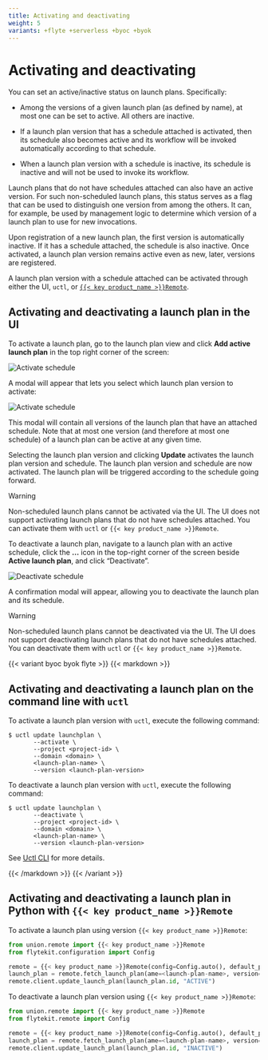 ```yaml
---
title: Activating and deactivating
weight: 5
variants: +flyte +serverless +byoc +byok
---
```


# Activating and deactivating

You can set an active/inactive status on launch plans. Specifically:

* Among the versions of a given launch plan (as defined by name), at most one can be set to active.
  All others are inactive.

* If a launch plan version that has a schedule attached is activated, then its schedule also becomes active and its workflow will be invoked automatically according to that schedule.

* When a launch plan version with a schedule is inactive, its schedule is inactive and will not be used to invoke its workflow.

Launch plans that do not have schedules attached can also have an active version.
For such non-scheduled launch plans, this status serves as a flag that can be used to distinguish one version from among the others.
It can, for example, be used by management logic to determine which version of a launch plan to use for new invocations.

Upon registration of a new launch plan, the first version is automatically inactive.
If it has a schedule attached, the schedule is also inactive.
Once activated, a launch plan version remains active even as new, later, versions are registered.

A launch plan version with a schedule attached can be activated through either the UI, `uctl`, or [`{{< key product_name >}}Remote`](../../../user-guide/development-cycle/union-remote/_index.md).

## Activating and deactivating a launch plan in the UI

To activate a launch plan, go to the launch plan view and click **Add active launch plan** in the top right corner of the screen:

![Activate schedule](/_static/images/user-guide/core-concepts/launch-plans/activating-and-deactivating/add-active-launch-plan.png)

A modal will appear that lets you select which launch plan version to activate:

![Activate schedule](/_static/images/user-guide/core-concepts/launch-plans/activating-and-deactivating/update-active-launch-plan-dialog.png)

This modal will contain all versions of the launch plan that have an attached schedule.
Note that at most one version (and therefore at most one schedule) of a launch plan can be active at any given time.

Selecting the launch plan version and clicking **Update** activates the launch plan version and schedule.
The launch plan version and schedule are now activated. The launch plan will be triggered according to the schedule going forward.

> [!WARNING]
> Non-scheduled launch plans cannot be activated via the UI.
> The UI does not support activating launch plans that do not have schedules attached.
> You can activate them with `uctl` or `{{< key product_name >}}Remote`.

To deactivate a launch plan, navigate to a launch plan with an active schedule, click the **...** icon in the top-right corner of the screen beside **Active launch plan**, and click “Deactivate”.

![Deactivate schedule](/_static/images/user-guide/core-concepts/launch-plans/activating-and-deactivating/deactivate-launch-plan.png)

A confirmation modal will appear, allowing you to deactivate the launch plan and its schedule.

> [!WARNING]
> Non-scheduled launch plans cannot be deactivated via the UI.
> The UI does not support deactivating launch plans that do not have schedules attached.
> You can deactivate them with `uctl` or `{{< key product_name >}}Remote`.

{{< variant byoc byok flyte >}}
{{< markdown >}}

## Activating and deactivating a launch plan on the command line with `uctl`

To activate a launch plan version with `uctl`, execute the following command:

```shell
$ uctl update launchplan \
       --activate \
       --project <project-id> \
       --domain <domain> \
       <launch-plan-name> \
       --version <launch-plan-version>
```


To deactivate a launch plan version with `uctl`, execute the following command:

```shell
$ uctl update launchplan \
       --deactivate \
       --project <project-id> \
       --domain <domain> \
       <launch-plan-name> \
       --version <launch-plan-version>
```


See [Uctl CLI](../../../api-reference/uctl-cli/_index.md) for more details.

{{< /markdown >}}
{{< /variant >}}

<!-- TODO: Adjust Remote code or serverless vs everything else -->
## Activating and deactivating a launch plan in Python with `{{< key product_name >}}Remote`

To activate a launch plan using version `{{< key product_name >}}Remote`:

```python
from union.remote import {{< key product_name >}}Remote
from flytekit.configuration import Config

remote = {{< key product_name >}}Remote(config=Config.auto(), default_project=<project-id>, default_domain=<domain>)
launch_plan = remote.fetch_launch_plan(ame=<launch-plan-name>, version=<launch-plan-version>).id
remote.client.update_launch_plan(launch_plan.id, "ACTIVE")
```

To deactivate a launch plan version using `{{< key product_name >}}Remote`:

```python
from union.remote import {{< key product_name >}}Remote
from flytekit.remote import Config

remote = {{< key product_name >}}Remote(config=Config.auto(), default_project=<project-id>, default_domain=<domain>)
launch_plan = remote.fetch_launch_plan(ame=<launch-plan-name>, version=<launch-plan-version>)
remote.client.update_launch_plan(launch_plan.id, "INACTIVE")
```

<!-- TODO need to add and link to full UnionRemote documentation to Union docs -- current UnionRemote page does not document all launch plan methods. -->
